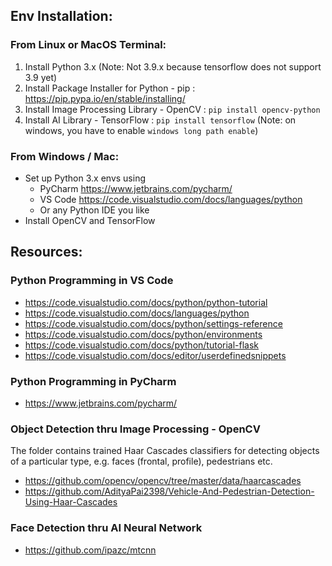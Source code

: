 ## Env Installation:

### From Linux or MacOS Terminal: 
1. Install Python 3.x (Note: Not 3.9.x because tensorflow does not support 3.9 yet)
2. Install Package Installer for Python - pip : https://pip.pypa.io/en/stable/installing/
3. Install Image Processing Library - OpenCV : `pip install opencv-python`
4. Install AI Library - TensorFlow : `pip install tensorflow` (Note: on windows, you have to enable `windows long path enable`)

### From Windows / Mac:
* Set up Python 3.x envs using 
  * PyCharm https://www.jetbrains.com/pycharm/
  * VS Code https://code.visualstudio.com/docs/languages/python
  * Or any Python IDE you like
* Install OpenCV and TensorFlow

## Resources:

### Python Programming in VS Code
* https://code.visualstudio.com/docs/python/python-tutorial
* https://code.visualstudio.com/docs/languages/python
* https://code.visualstudio.com/docs/python/settings-reference
* https://code.visualstudio.com/docs/python/environments
* https://code.visualstudio.com/docs/python/tutorial-flask
* https://code.visualstudio.com/docs/editor/userdefinedsnippets

### Python Programming in PyCharm
* https://www.jetbrains.com/pycharm/

### Object Detection thru Image Processing - OpenCV
The folder contains trained Haar Cascades classifiers for detecting objects of a particular type, e.g. faces (frontal, profile), pedestrians etc.
* https://github.com/opencv/opencv/tree/master/data/haarcascades
* https://github.com/AdityaPai2398/Vehicle-And-Pedestrian-Detection-Using-Haar-Cascades


### Face Detection thru AI Neural Network
* https://github.com/ipazc/mtcnn
